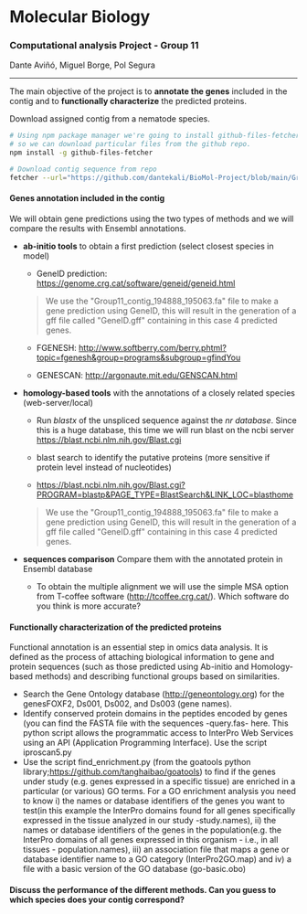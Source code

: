 # Molecular Biology

### Computational analysis Project - Group 11

Dante Aviñó, Miguel Borge, Pol Segura

------

The main objective of the project is to **annotate the genes** included in the contig and to **functionally characterize** the predicted proteins.

Download assigned contig from a nematode species.

```bash
# Using npm package manager we're going to install github-files-fetcher
# so we can download particular files from the github repo.
npm install -g github-files-fetcher

# Download contig sequence from repo
fetcher --url="https://github.com/dantekali/BioMol-Project/blob/main/Group11_contig_194888_195063.fa"  --out="~/Desktop/Project"
```

#### Genes annotation included in the contig

We will obtain gene predictions using the two types of methods and we will compare the results with Ensembl annotations.

- **ab-initio tools** to obtain a first prediction (select closest species in model)
  <!--Ab-initio methods: they use several elements in the genomic sequence (suchas donor and acceptor splice sites, branch site, initiation and termination codons)and codon usage to obtain a model based on a training set.-->
  
  - GeneID  prediction: https://genome.crg.cat/software/geneid/geneid.html

  > We use the "Group11_contig_194888_195063.fa" file to make a gene prediction using GeneID, this will result in the generation of a gff file called "GeneID.gff" containing in this case 4 predicted genes.
  
  - FGENESH: http://www.softberry.com/berry.phtml?topic=fgenesh&group=programs&subgroup=gfindYou
  
  - GENESCAN: http://argonaute.mit.edu/GENSCAN.html
  
- **homology-based tools** with the annotations of  a closely related species (web-server/local)
  <!--Gene predictions are based on alignments from known proteins (usually) from other genomes.-->

  - Run *blastx* of the unspliced sequence against the *nr database*. Since this is a huge database, this time we will run blast on the ncbi server https://blast.ncbi.nlm.nih.gov/Blast.cgi

  - blast search to identify the putative proteins (more sensitive if protein level instead of nucleotides)
  - https://blast.ncbi.nlm.nih.gov/Blast.cgi?PROGRAM=blastp&PAGE_TYPE=BlastSearch&LINK_LOC=blasthome
  
  > We use the "Group11_contig_194888_195063.fa" file to make a gene prediction using GeneID, this will result in the generation of a gff file called "GeneID.gff" containing in this case 4 predicted genes.

- **sequences comparison** Compare them with the annotated protein in Ensembl database

  - To obtain the multiple alignment we will use the simple MSA option from T-coffee software (http://tcoffee.crg.cat/). Which software do you think is more accurate?

#### Functionally characterization of the predicted proteins

Functional annotation is an essential step in omics data analysis. It is defined as the process of attaching biological information to gene and protein sequences (such as those predicted using Ab-initio and Homology-based methods) and describing functional groups based on similarities.

- Search the Gene Ontology database (http://geneontology.org) for the genesFOXF2, Ds001, Ds002, and Ds003 (gene names).
- Identify conserved protein domains in the peptides encoded by genes (you can find the FASTA file with the sequences -query.fas- here. This python script allows the programmatic access to InterPro Web Services using an API (Application Programming Interface). Use the script  iproscan5.py
- Use   the   script  find_enrichment.py (from the  goatools python library;https://github.com/tanghaibao/goatools) to find if the genes under study (e.g. genes expressed in a specific tissue)  are enriched in a particular (or various) GO terms. For a GO enrichment analysis you need to know i) the names or database identifiers of the genes you want to test(in this example the InterPro domains found for all genes specifically expressed in the tissue analyzed in our study -study.names), ii) the names or database identifiers of the genes in the population(e.g. the InterPro domains of all genes expressed in this organism - i.e., in all tissues - population.names), iii) an association file that maps a gene or database identifier name to a GO category (InterPro2GO.map) and iv) a file with a basic version of the GO database (go-basic.obo)



#### Discuss the performance of the different methods. Can you guess to which species does your contig correspond?
